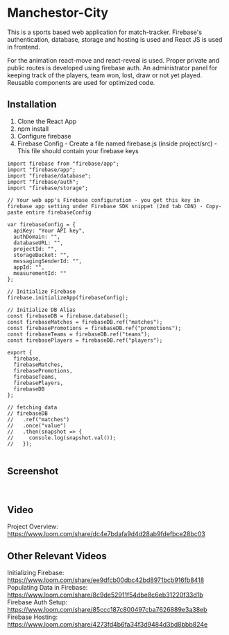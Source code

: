 # Manchestor-City

This is a sports based web application for match-tracker. Firebase's authentication, database, storage and hosting is used and React JS is used in frontend.

For the animation react-move and react-reveal is used. Proper private and public routes is developed using firebase auth. An administrator panel for keeping track of the players, team won, lost, draw or not yet played. Reusable components are used for optimized code. 

## Installation
1. Clone the React App
2. npm install
3. Configure firebase
4. Firebase Config - Create a file named firebase.js (inside project/src) - This file should contain your firebase keys

```
import firebase from "firebase/app";
import "firebase/app";
import "firebase/database";
import "firebase/auth";
import "firebase/storage";

// Your web app's Firebase configuration - you get this key in firebase app setting under Firebase SDK snippet (2nd tab CDN) - Copy-paste entire firebaseConfig

var firebaseConfig = {
  apiKey: "Your API key",
  authDomain: "",
  databaseURL: "",
  projectId: "",
  storageBucket: "",
  messagingSenderId: "",
  appId: "",
  measurementId: ""
};

// Initialize Firebase
firebase.initializeApp(firebaseConfig);

// Initialize DB Alias
const firebaseDB = firebase.database();
const firebaseMatches = firebaseDB.ref("matches");
const firebasePromotions = firebaseDB.ref("promotions");
const firebaseTeams = firebaseDB.ref("teams");
const firebasePlayers = firebaseDB.ref("players");

export {
  firebase,
  firebaseMatches,
  firebasePromotions,
  firebaseTeams,
  firebasePlayers,
  firebaseDB
};

// fetching data
// firebaseDB
//   .ref("matches")
//   .once("value")
//   .then(snapshot => {
//     console.log(snapshot.val());
//   });


```

## Screenshot
<img src='https://user-images.githubusercontent.com/15896579/75110539-59fa3480-5655-11ea-9d59-d1784fc825d8.png' alt=""/>
<img src='https://user-images.githubusercontent.com/15896579/75110541-5bc3f800-5655-11ea-8ed8-52b786ee3977.png' alt=""/>
<img src='https://user-images.githubusercontent.com/15896579/75110542-5c5c8e80-5655-11ea-95cd-8a92d9e42876.png' alt=""/>
<img src='https://user-images.githubusercontent.com/15896579/75110543-5cf52500-5655-11ea-90bc-372667fb5dd7.png' alt=""/>
<img src='https://user-images.githubusercontent.com/15896579/75110544-5cf52500-5655-11ea-9c96-cabff82266c8.png' alt=""/>

## Video
Project Overview: https://www.loom.com/share/dc4e7bdafa9d4d28ab9fdefbce28bc03

## Other Relevant Videos
Initializing Firebase: https://www.loom.com/share/ee9dfcb00dbc42bd8971bcb916fb8418
Populating Data in Firebase: https://www.loom.com/share/8c9de52911f54dbe8c6eb31220f33d1b
Firebase Auth Setup: https://www.loom.com/share/85ccc187c800497cba7626889e3a38eb
Firebase Hosting: https://www.loom.com/share/4273fd4b6fa34f3d9484d3bd8bbb824e
